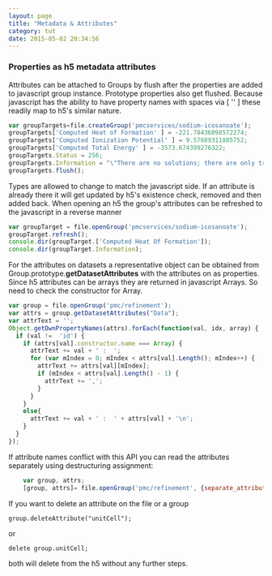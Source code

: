 ```yaml
---
layout: page
title: "Metadata & Attributes"
category: tut
date: 2015-05-02 20:34:56
---
```


### Properties as h5 metadata attributes

Attributes can be attached to Groups by flush after the properties are added to 
javascript group instance.  Prototype properties also get flushed.
Because javascript has the ability to have property names with spaces via [ '' ]
these readily map to h5's similar nature.

```javascript
var groupTargets=file.createGroup('pmcservices/sodium-icosanoate');
groupTargets['Computed Heat of Formation' ] = -221.78436098572274;
groupTargets['Computed Ionization Potential' ] = 9.57689311885752;
groupTargets['Computed Total Energy' ] = -3573.674399276322;
groupTargets.Status = 256;
groupTargets.Information = "\"There are no solutions; there are only trade-offs.\" -- Thomas Sowell";
groupTargets.flush();
```

Types are allowed to change to match the javascript side. If an attribute is
already there it will get updated by h5's existence check, removed and then
added back. When opening an h5 the group's attributes can be refreshed to the
javascript in a reverse manner

```javascript
var groupTarget = file.openGroup('pmcservices/sodium-icosanoate');
groupTarget.refresh();
console.dir(groupTarget.['Computed Heat Of Formation']);
console.dir(groupTarget.Information);
```

For the attributes on datasets a representative object can be obtained from
Group.prototype.**getDatasetAttributes** with the attributes on as properties.
Since h5 attributes can be arrays they are returned in javascript Arrays.  So
need to check the constructor for Array.

```javascript
var group = file.openGroup('pmc/refinement');
var attrs = group.getDatasetAttributes("Data");
var attrText = '';
Object.getOwnPropertyNames(attrs).forEach(function(val, idx, array) {
  if (val !=  'id') {
    if (attrs[val].constructor.name === Array) {
      attrText += val + ' :  ';
      for (var mIndex = 0; mIndex < attrs[val].Length(); mIndex++) {
        attrText += attrs[val][mIndex];
        if (mIndex < attrs[val].Length() - 1) {
          attrText += ',';
        }
      }
    }
    else{
      attrText += val + ' :  ' + attrs[val] + '\n';
    }
  }
});
```

If attribute names conflict with this API you can read the attributes separately using destructuring assignment:

```javascript
    var group, attrs;
    [group, attrs]= file.openGroup('pmc/refinement', {separate_attributes: true});

```

If you want to delete an attribute on the file or a group
```
group.deleteAttribute("unitCell");
```
or
```
delete group.unitCell;
```
both will delete from the h5 without any further steps.
